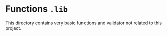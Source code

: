# Functions `.lib`

This directory contains very basic functions and validator not related to this project.
